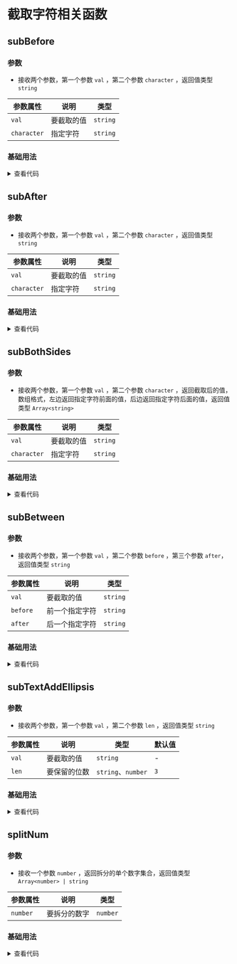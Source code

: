 <script setup>
import subBefore from './subBefore.vue'
import subAfter from './subAfter.vue'
import subBothSides from './subBothSides.vue'
import subBetween from './subBetween.vue'
import subTextAddEllipsis from './subTextAddEllipsis.vue'
import splitNum from './splitNum.vue'
</script>

# 截取字符相关函数

<ClientOnly>
  <description-popover :num="6" :tagNameList="['浏览器','Node']" />
</ClientOnly>

## subBefore

<ClientOnly>
  <description :isShowIcon="false" description="截取指定字符前面的值" /> 
</ClientOnly>

### 参数

- 接收两个参数，第一个参数 `val` ，第二个参数 `character` ，返回值类型 `string`

| **参数属性** | **说明**   | **类型** |
| ------------ | ---------- | -------- |
| `val`        | 要截取的值 | `string` |
| `character`  | 指定字符   | `string` |

### 基础用法

<ClientOnly>
  <subBefore />
</ClientOnly>

<details>

<summary>查看代码</summary>

<<< @/utils/substring/subBefore.vue

</details>

## subAfter

<ClientOnly>
  <description :isShowIcon="false" description="截取指定字符后面的值" /> 
</ClientOnly>

### 参数

- 接收两个参数，第一个参数 `val` ，第二个参数 `character` ，返回值类型 `string`

| **参数属性** | **说明**   | **类型** |
| ------------ | ---------- | -------- |
| `val`        | 要截取的值 | `string` |
| `character`  | 指定字符   | `string` |

### 基础用法

<ClientOnly>
  <subAfter />
</ClientOnly>

<details>

<summary>查看代码</summary>

<<< @/utils/substring/subAfter.vue

</details>

## subBothSides

<ClientOnly>
  <description :isShowIcon="false" description="截取指定字符两边的值" /> 
</ClientOnly>

### 参数

- 接收两个参数，第一个参数 `val` ，第二个参数 `character` ，返回截取后的值，数组格式，左边返回指定字符前面的值，后边返回指定字符后面的值，返回值类型 `Array<string>`

| **参数属性** | **说明**   | **类型** |
| ------------ | ---------- | -------- |
| `val`        | 要截取的值 | `string` |
| `character`  | 指定字符   | `string` |

### 基础用法

<ClientOnly>
  <subBothSides />
</ClientOnly>

<details>

<summary>查看代码</summary>

<<< @/utils/substring/subBothSides.vue

</details>

## subBetween

<ClientOnly>
  <description :isShowIcon="false" description="截取指定两个字符之间的值" /> 
</ClientOnly>

### 参数

- 接收两个参数，第一个参数 `val` ，第二个参数 `before` ，第三个参数 `after`，返回值类型 `string`

| **参数属性** | **说明**       | **类型** |
| ------------ | -------------- | -------- |
| `val`        | 要截取的值     | `string` |
| `before`     | 前一个指定字符 | `string` |
| `after`      | 后一个指定字符 | `string` |

### 基础用法

<ClientOnly>
  <subBetween />
</ClientOnly>

<details>

<summary>查看代码</summary>

<<< @/utils/substring/subBetween.vue

</details>

## subTextAddEllipsis

<ClientOnly>
  <description :isShowIcon="false" description="截取字符并追加省略号（常用场景：echarts）" /> 
</ClientOnly>

### 参数

- 接收两个参数，第一个参数 `val` ，第二个参数 `len` ，返回值类型 `string`

| **参数属性** | **说明**     | **类型**           | **默认值** |
| ------------ | ------------ | ------------------ | ---------- |
| `val`        | 要截取的值   | `string`           | -          |
| `len`        | 要保留的位数 | `string`、`number` | `3`        |

### 基础用法

<ClientOnly>
  <subTextAddEllipsis />
</ClientOnly>

<details>

<summary>查看代码</summary>

<<< @/utils/substring/subTextAddEllipsis.vue

</details>

## splitNum

<ClientOnly>
  <description :isShowIcon="false" description="将数字拆分为单个数字组成的数组" /> 
</ClientOnly>

### 参数

- 接收一个参数 `number` ，返回拆分的单个数字集合，返回值类型 `Array<number> | string`

| **参数属性** | **说明**     | **类型** |
| ------------ | ------------ | -------- |
| `number`     | 要拆分的数字 | `number` |

### 基础用法

<ClientOnly>
  <splitNum />
</ClientOnly>

<details>

<summary>查看代码</summary>

<<< @/utils/substring/splitNum.vue

</details>
